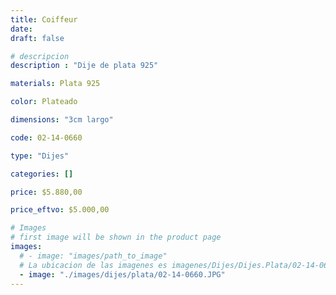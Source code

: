 ```yaml
---
title: Coiffeur
date: 
draft: false

# descripcion
description : "Dije de plata 925"

materials: Plata 925

color: Plateado

dimensions: "3cm largo"

code: 02-14-0660

type: "Dijes"

categories: []

price: $5.880,00

price_eftvo: $5.000,00

# Images
# first image will be shown in the product page
images:
  # - image: "images/path_to_image"
  # La ubicacion de las imagenes es imagenes/Dijes/Dijes.Plata/02-14-0660-coiffeur
  - image: "./images/dijes/plata/02-14-0660.JPG"
---
```

